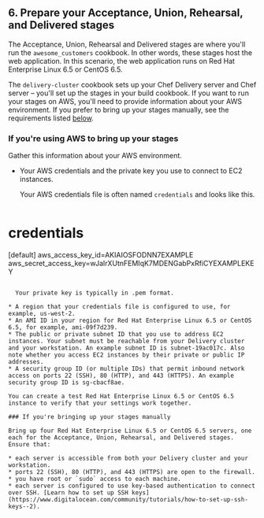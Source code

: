 ## 6. Prepare your Acceptance, Union, Rehearsal, and Delivered stages

The Acceptance, Union, Rehearsal and Delivered stages are where you'll run the `awesome_customers` cookbook. In other words, these stages host the web application. In this scenario, the web application runs on Red Hat Enterprise Linux 6.5 or CentOS 6.5.

The `delivery-cluster` cookbook sets up your Chef Delivery server and Chef server &ndash; you'll set up the stages in your build cookbook. If you want to run your stages on AWS, you'll need to provide information about your AWS environment. If you prefer to bring up your stages manually, see the requirements listed [below](#ifyou39rebringingupyourstagesmanually).

### If you're using AWS to bring up your stages

Gather this information about your AWS environment.

* Your AWS credentials and the private key you use to connect to EC2 instances.

  Your AWS credentials file is often named <code class="file-path">credentials</code> and looks like this.

  ```ruby
# credentials
[default]
aws_access_key_id=AKIAIOSFODNN7EXAMPLE
aws_secret_access_key=wJalrXUtnFEMIqK7MDENGabPxRfiCYEXAMPLEKEY
```

  Your private key is typically in .pem format.

* A region that your credentials file is configured to use, for example, us-west-2.
* An AMI ID in your region for Red Hat Enterprise Linux 6.5 or CentOS 6.5, for example, ami-09f7d239.
* The public or private subnet ID that you use to address EC2 instances. Your subnet must be reachable from your Delivery cluster and your workstation. An example subnet ID is subnet-19ac017c. Also note whether you access EC2 instances by their private or public IP addresses.
* A security group ID (or multiple IDs) that permit inbound network access on ports 22 (SSH), 80 (HTTP), and 443 (HTTPS). An example security group ID is sg-cbacf8ae.

You can create a test Red Hat Enterprise Linux 6.5 or CentOS 6.5 instance to verify that your settings work together.

### If you're bringing up your stages manually

Bring up four Red Hat Enterprise Linux 6.5 or CentOS 6.5 servers, one each for the Acceptance, Union, Rehearsal, and Delivered stages. Ensure that:

* each server is accessible from both your Delivery cluster and your workstation.
* ports 22 (SSH), 80 (HTTP), and 443 (HTTPS) are open to the firewall.
* you have root or `sudo` access to each machine.
* each server is configured to use key-based authentication to connect over SSH. [Learn how to set up SSH keys](https://www.digitalocean.com/community/tutorials/how-to-set-up-ssh-keys--2).
